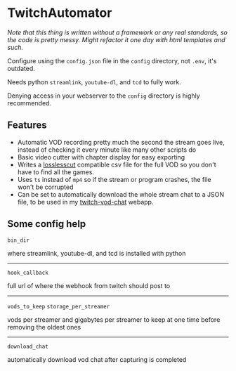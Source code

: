 # TwitchAutomator

*Note that this thing is written without a framework or any real standards, so the code is pretty messy. Might refactor it one day with html templates and such.*

Configure using the `config.json` file in the `config` directory, not `.env`, it's outdated.

Needs python `streamlink`, `youtube-dl`, and `tcd` to fully work.

Denying access in your webserver to the `config` directory is highly recommended.

## Features
- Automatic VOD recording pretty much the second the stream goes live, instead of checking it every minute like many other scripts do
- Basic video cutter with chapter display for easy exporting
- Writes a [losslesscut](https://github.com/mifi/lossless-cut/) compatible csv file for the full VOD so you don't have to find all the games.
- Uses `ts` instead of `mp4` so if the stream or program crashes, the file won't be corrupted
- Can be set to automatically download the whole stream chat to a JSON file, to be used in my [twitch-vod-chat](https://github.com/MrBrax/twitch-vod-chat) webapp.

## Some config help

`bin_dir`

where streamlink, youtube-dl, and tcd is installed with python

---
`hook_callback`

full url of where the webhook from twitch should post to

---
`vods_to_keep`
`storage_per_streamer`

vods per streamer and gigabytes per streamer to keep at one time before removing the oldest ones

---
`download_chat`

automatically download vod chat after capturing is completed